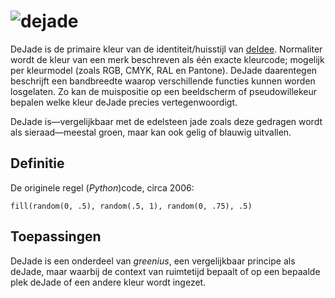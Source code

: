 # ![dejade](https://deidee.com/logo.png?str=dejade)

DeJade is de primaire kleur van de identiteit/huisstijl van [deIdee](https://deidee.nl/). Normaliter wordt de kleur van een merk beschreven als één exacte kleurcode; mogelijk per kleurmodel (zoals RGB, CMYK, RAL en Pantone). DeJade daarentegen beschrijft een bandbreedte waarop verschillende functies kunnen worden losgelaten. Zo kan de muispositie op een beeldscherm of pseudowillekeur bepalen welke kleur deJade precies vertegenwoordigt.

DeJade is—vergelijkbaar met de edelsteen jade zoals deze gedragen wordt als sieraad—meestal groen, maar kan ook gelig of blauwig uitvallen.

## Definitie

De originele regel (_Python_)code, circa 2006:

`fill(random(0, .5), random(.5, 1), random(0, .75), .5)`

## Toepassingen

DeJade is een onderdeel van _greenius_, een vergelijkbaar principe als deJade, maar waarbij de context van ruimtetijd bepaalt of op een bepaalde plek deJade of een andere kleur wordt ingezet.